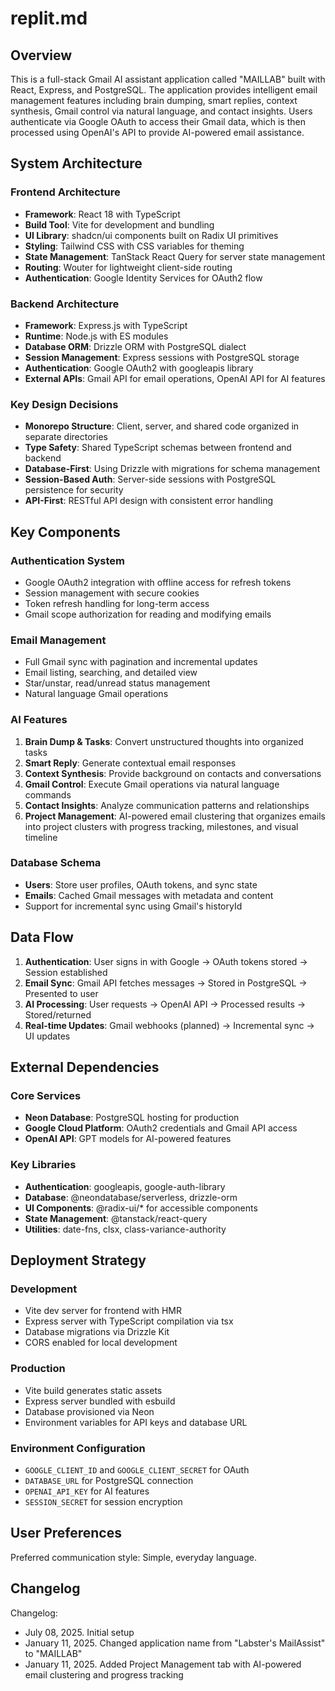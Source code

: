 # replit.md

## Overview

This is a full-stack Gmail AI assistant application called "MAILLAB" built with React, Express, and PostgreSQL. The application provides intelligent email management features including brain dumping, smart replies, context synthesis, Gmail control via natural language, and contact insights. Users authenticate via Google OAuth to access their Gmail data, which is then processed using OpenAI's API to provide AI-powered email assistance.

## System Architecture

### Frontend Architecture
- **Framework**: React 18 with TypeScript
- **Build Tool**: Vite for development and bundling
- **UI Library**: shadcn/ui components built on Radix UI primitives
- **Styling**: Tailwind CSS with CSS variables for theming
- **State Management**: TanStack React Query for server state management
- **Routing**: Wouter for lightweight client-side routing
- **Authentication**: Google Identity Services for OAuth2 flow

### Backend Architecture
- **Framework**: Express.js with TypeScript
- **Runtime**: Node.js with ES modules
- **Database ORM**: Drizzle ORM with PostgreSQL dialect
- **Session Management**: Express sessions with PostgreSQL storage
- **Authentication**: Google OAuth2 with googleapis library
- **External APIs**: Gmail API for email operations, OpenAI API for AI features

### Key Design Decisions
- **Monorepo Structure**: Client, server, and shared code organized in separate directories
- **Type Safety**: Shared TypeScript schemas between frontend and backend
- **Database-First**: Using Drizzle with migrations for schema management
- **Session-Based Auth**: Server-side sessions with PostgreSQL persistence for security
- **API-First**: RESTful API design with consistent error handling

## Key Components

### Authentication System
- Google OAuth2 integration with offline access for refresh tokens
- Session management with secure cookies
- Token refresh handling for long-term access
- Gmail scope authorization for reading and modifying emails

### Email Management
- Full Gmail sync with pagination and incremental updates
- Email listing, searching, and detailed view
- Star/unstar, read/unread status management
- Natural language Gmail operations

### AI Features
1. **Brain Dump & Tasks**: Convert unstructured thoughts into organized tasks
2. **Smart Reply**: Generate contextual email responses
3. **Context Synthesis**: Provide background on contacts and conversations
4. **Gmail Control**: Execute Gmail operations via natural language commands
5. **Contact Insights**: Analyze communication patterns and relationships
6. **Project Management**: AI-powered email clustering that organizes emails into project clusters with progress tracking, milestones, and visual timeline

### Database Schema
- **Users**: Store user profiles, OAuth tokens, and sync state
- **Emails**: Cached Gmail messages with metadata and content
- Support for incremental sync using Gmail's historyId

## Data Flow

1. **Authentication**: User signs in with Google → OAuth tokens stored → Session established
2. **Email Sync**: Gmail API fetches messages → Stored in PostgreSQL → Presented to user
3. **AI Processing**: User requests → OpenAI API → Processed results → Stored/returned
4. **Real-time Updates**: Gmail webhooks (planned) → Incremental sync → UI updates

## External Dependencies

### Core Services
- **Neon Database**: PostgreSQL hosting for production
- **Google Cloud Platform**: OAuth2 credentials and Gmail API access
- **OpenAI API**: GPT models for AI-powered features

### Key Libraries
- **Authentication**: googleapis, google-auth-library
- **Database**: @neondatabase/serverless, drizzle-orm
- **UI Components**: @radix-ui/* for accessible components
- **State Management**: @tanstack/react-query
- **Utilities**: date-fns, clsx, class-variance-authority

## Deployment Strategy

### Development
- Vite dev server for frontend with HMR
- Express server with TypeScript compilation via tsx
- Database migrations via Drizzle Kit
- CORS enabled for local development

### Production
- Vite build generates static assets
- Express server bundled with esbuild
- Database provisioned via Neon
- Environment variables for API keys and database URL

### Environment Configuration
- `GOOGLE_CLIENT_ID` and `GOOGLE_CLIENT_SECRET` for OAuth
- `DATABASE_URL` for PostgreSQL connection
- `OPENAI_API_KEY` for AI features
- `SESSION_SECRET` for session encryption

## User Preferences

Preferred communication style: Simple, everyday language.

## Changelog

Changelog:
- July 08, 2025. Initial setup
- January 11, 2025. Changed application name from "Labster's MailAssist" to "MAILLAB"
- January 11, 2025. Added Project Management tab with AI-powered email clustering and progress tracking
